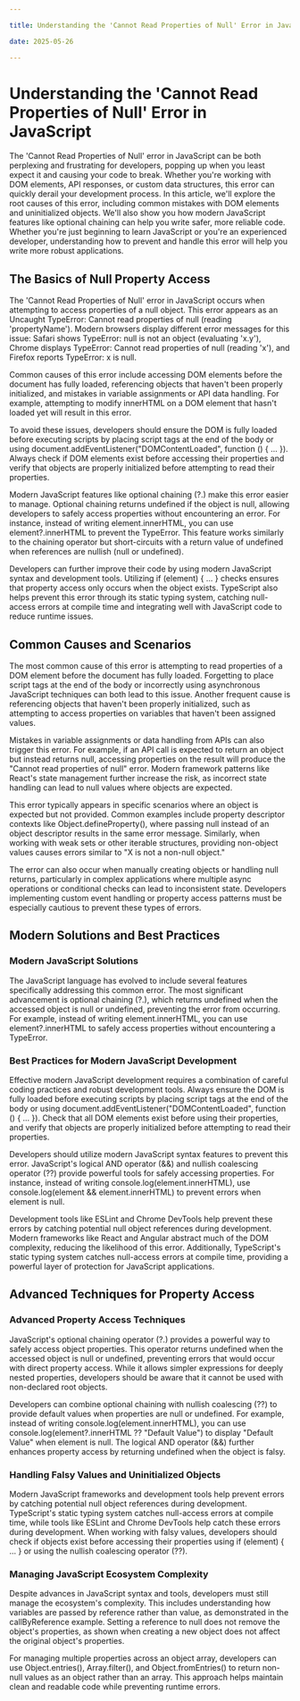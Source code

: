 ```yaml
---

title: Understanding the 'Cannot Read Properties of Null' Error in JavaScript

date: 2025-05-26

---
```



# Understanding the 'Cannot Read Properties of Null' Error in JavaScript

The 'Cannot Read Properties of Null' error in JavaScript can be both perplexing and frustrating for developers, popping up when you least expect it and causing your code to break. Whether you're working with DOM elements, API responses, or custom data structures, this error can quickly derail your development process. In this article, we'll explore the root causes of this error, including common mistakes with DOM elements and uninitialized objects. We'll also show you how modern JavaScript features like optional chaining can help you write safer, more reliable code. Whether you're just beginning to learn JavaScript or you're an experienced developer, understanding how to prevent and handle this error will help you write more robust applications.


## The Basics of Null Property Access

The 'Cannot Read Properties of Null' error in JavaScript occurs when attempting to access properties of a null object. This error appears as an Uncaught TypeError: Cannot read properties of null (reading 'propertyName'). Modern browsers display different error messages for this issue: Safari shows TypeError: null is not an object (evaluating 'x.y'), Chrome displays TypeError: Cannot read properties of null (reading 'x'), and Firefox reports TypeError: x is null.

Common causes of this error include accessing DOM elements before the document has fully loaded, referencing objects that haven't been properly initialized, and mistakes in variable assignments or API data handling. For example, attempting to modify innerHTML on a DOM element that hasn't loaded yet will result in this error.

To avoid these issues, developers should ensure the DOM is fully loaded before executing scripts by placing script tags at the end of the body or using document.addEventListener("DOMContentLoaded", function () { ... }). Always check if DOM elements exist before accessing their properties and verify that objects are properly initialized before attempting to read their properties.

Modern JavaScript features like optional chaining (?.) make this error easier to manage. Optional chaining returns undefined if the object is null, allowing developers to safely access properties without encountering an error. For instance, instead of writing element.innerHTML, you can use element?.innerHTML to prevent the TypeError. This feature works similarly to the chaining operator but short-circuits with a return value of undefined when references are nullish (null or undefined).

Developers can further improve their code by using modern JavaScript syntax and development tools. Utilizing if (element) { ... } checks ensures that property access only occurs when the object exists. TypeScript also helps prevent this error through its static typing system, catching null-access errors at compile time and integrating well with JavaScript code to reduce runtime issues.


## Common Causes and Scenarios

The most common cause of this error is attempting to read properties of a DOM element before the document has fully loaded. Forgetting to place script tags at the end of the body or incorrectly using asynchronous JavaScript techniques can both lead to this issue. Another frequent cause is referencing objects that haven't been properly initialized, such as attempting to access properties on variables that haven't been assigned values.

Mistakes in variable assignments or data handling from APIs can also trigger this error. For example, if an API call is expected to return an object but instead returns null, accessing properties on the result will produce the "Cannot read properties of null" error. Modern framework patterns like React's state management further increase the risk, as incorrect state handling can lead to null values where objects are expected.

This error typically appears in specific scenarios where an object is expected but not provided. Common examples include property descriptor contexts like Object.defineProperty(), where passing null instead of an object descriptor results in the same error message. Similarly, when working with weak sets or other iterable structures, providing non-object values causes errors similar to "X is not a non-null object."

The error can also occur when manually creating objects or handling null returns, particularly in complex applications where multiple async operations or conditional checks can lead to inconsistent state. Developers implementing custom event handling or property access patterns must be especially cautious to prevent these types of errors.


## Modern Solutions and Best Practices


### Modern JavaScript Solutions

The JavaScript language has evolved to include several features specifically addressing this common error. The most significant advancement is optional chaining (?.), which returns undefined when the accessed object is null or undefined, preventing the error from occurring. For example, instead of writing element.innerHTML, you can use element?.innerHTML to safely access properties without encountering a TypeError.


### Best Practices for Modern JavaScript Development

Effective modern JavaScript development requires a combination of careful coding practices and robust development tools. Always ensure the DOM is fully loaded before executing scripts by placing script tags at the end of the body or using document.addEventListener("DOMContentLoaded", function () { ... }). Check that all DOM elements exist before using their properties, and verify that objects are properly initialized before attempting to read their properties.

Developers should utilize modern JavaScript syntax features to prevent this error. JavaScript's logical AND operator (&&) and nullish coalescing operator (??) provide powerful tools for safely accessing properties. For instance, instead of writing console.log(element.innerHTML), use console.log(element && element.innerHTML) to prevent errors when element is null.

Development tools like ESLint and Chrome DevTools help prevent these errors by catching potential null object references during development. Modern frameworks like React and Angular abstract much of the DOM complexity, reducing the likelihood of this error. Additionally, TypeScript's static typing system catches null-access errors at compile time, providing a powerful layer of protection for JavaScript applications.


## Advanced Techniques for Property Access


### Advanced Property Access Techniques

JavaScript's optional chaining operator (?.) provides a powerful way to safely access object properties. This operator returns undefined when the accessed object is null or undefined, preventing errors that would occur with direct property access. While it allows simpler expressions for deeply nested properties, developers should be aware that it cannot be used with non-declared root objects.

Developers can combine optional chaining with nullish coalescing (??) to provide default values when properties are null or undefined. For example, instead of writing console.log(element.innerHTML), you can use console.log(element?.innerHTML ?? "Default Value") to display "Default Value" when element is null. The logical AND operator (&&) further enhances property access by returning undefined when the object is falsy.


### Handling Falsy Values and Uninitialized Objects

Modern JavaScript frameworks and development tools help prevent errors by catching potential null object references during development. TypeScript's static typing system catches null-access errors at compile time, while tools like ESLint and Chrome DevTools help catch these errors during development. When working with falsy values, developers should check if objects exist before accessing their properties using if (element) { ... } or using the nullish coalescing operator (??).


### Managing JavaScript Ecosystem Complexity

Despite advances in JavaScript syntax and tools, developers must still manage the ecosystem's complexity. This includes understanding how variables are passed by reference rather than value, as demonstrated in the callByReference example. Setting a reference to null does not remove the object's properties, as shown when creating a new object does not affect the original object's properties.

For managing multiple properties across an object array, developers can use Object.entries(), Array.filter(), and Object.fromEntries() to return non-null values as an object rather than an array. This approach helps maintain clean and readable code while preventing runtime errors.


